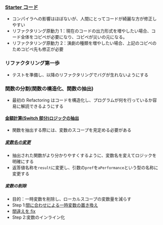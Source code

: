 ### [Starter コード](https://github.com/jinyongnan810/refactoring/commit/0df33e535d47bc479a904ed3caa258feec0d62e1)

- コンパイラへの影響はほぼないが、人間にとってコードが綺麗な方が修正しやすい
- リファクタリング原動力 1：現在のコードの出力形式を増やしたい場合、コード全体をコピペが必要になり、コピペが災いの元になる。
- リファクタリング原動力 2：演劇の種類を増やしたい場合、上記のコピペのためコピペ先も修正が必要

### リファクタリング第一歩

- テストを準備し、以降のリファクタリングでバグが生れないようにする

### 関数の分割(関数の構造化、関数の抽出)

- 最初の Refactoring はコードを構造化し、プログラムが何を行っているか容易に解読できるようにする

#### [金額計算(Switch 部分)ロジックの抽出](https://github.com/jinyongnan810/refactoring/commit/506d24ed6c25bf272af4a8dbe51ec77cf57f3920)

- 関数を抽出する際には、変数のスコープを見定める必要がある

##### [変数名の変更](https://github.com/jinyongnan810/refactoring/commit/f823ac0bda8dfccffbcfc4fe655c374f71fcef1f)

- 抽出された関数がより分かりやすくするように、変数名を変えてロジックを明確にする
- 返答値名称を`result`に変更し、引数の`pref`を`aPerformance`という型の名称に変更する

##### 変数の削除

- 目的：一時変数を削除し、ローカルスコープの変数量を減らす
- Step 1:[間に合わせによる一時変数の置き換え](https://github.com/jinyongnan810/refactoring/commit/d78fe96d421913474b24f2b53af18eca7db2f9f6#diff-dd9e87fcdc315898d854026f42e7454b873ba7446e84c7b01f534e38229ef7ae)
- [間違えを fix](https://github.com/jinyongnan810/refactoring/commit/4cdda5376fe08f4f3ccd31b2c96f998d37eeaa02#diff-dd9e87fcdc315898d854026f42e7454b873ba7446e84c7b01f534e38229ef7ae)
- Step 2:変数のインライン化
